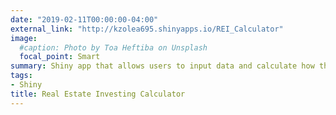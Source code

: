 ```yaml
---
date: "2019-02-11T00:00:00-04:00"
external_link: "http://kzolea695.shinyapps.io/REI_Calculator"
image:
  #caption: Photo by Toa Heftiba on Unsplash
  focal_point: Smart
summary: Shiny app that allows users to input data and calculate how their real estate investment will perform.
tags:
- Shiny
title: Real Estate Investing Calculator
---
```

  